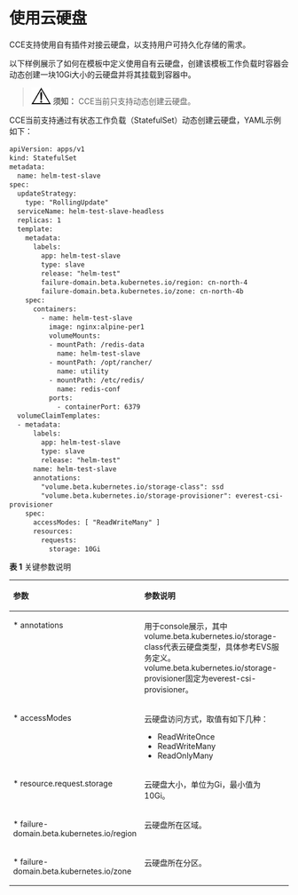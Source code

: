 # 使用云硬盘<a name="cce_01_0147"></a>

CCE支持使用自有插件对接云硬盘，以支持用户可持久化存储的需求。

以下样例展示了如何在模板中定义使用自有云硬盘，创建该模板工作负载时容器会动态创建一块10Gi大小的云硬盘并将其挂载到容器中。

>![](public_sys-resources/icon-notice.gif) **须知：** 
>CCE当前只支持动态创建云硬盘。

CCE当前支持通过有状态工作负载（StatefulSet）动态创建云硬盘，YAML示例如下：

```
apiVersion: apps/v1
kind: StatefulSet
metadata:
  name: helm-test-slave
spec:
  updateStrategy: 
    type: "RollingUpdate"
  serviceName: helm-test-slave-headless
  replicas: 1
  template:
    metadata:
      labels:
        app: helm-test-slave
        type: slave
        release: "helm-test"
        failure-domain.beta.kubernetes.io/region: cn-north-4
        failure-domain.beta.kubernetes.io/zone: cn-north-4b
    spec:
      containers:
        - name: helm-test-slave
          image: nginx:alpine-per1
          volumeMounts:
          - mountPath: /redis-data
            name: helm-test-slave
          - mountPath: /opt/rancher/
            name: utility
          - mountPath: /etc/redis/
            name: redis-conf
          ports:
            - containerPort: 6379
  volumeClaimTemplates:
  - metadata:
      labels:
        app: helm-test-slave
        type: slave
        release: "helm-test"
      name: helm-test-slave
      annotations:
        "volume.beta.kubernetes.io/storage-class": ssd
        "volume.beta.kubernetes.io/storage-provisioner": everest-csi-provisioner
    spec:
      accessModes: [ "ReadWriteMany" ]
      resources:
        requests:
          storage: 10Gi
```

**表 1**  关键参数说明

<a name="tf0d74c96d4d644c28756080d96ae451f"></a>
<table><thead align="left"><tr id="rb19bb2af6a804eb4ae712095c23e8528"><th class="cellrowborder" valign="top" width="34%" id="mcps1.2.3.1.1"><p id="af2270c23e4e0422a9fa4819d6668ce30"><a name="af2270c23e4e0422a9fa4819d6668ce30"></a><a name="af2270c23e4e0422a9fa4819d6668ce30"></a>参数</p>
</th>
<th class="cellrowborder" valign="top" width="66%" id="mcps1.2.3.1.2"><p id="aa79c0bc202524cd8944e255b9764cfa4"><a name="aa79c0bc202524cd8944e255b9764cfa4"></a><a name="aa79c0bc202524cd8944e255b9764cfa4"></a>参数说明</p>
</th>
</tr>
</thead>
<tbody><tr id="r3d6dd4d548f442d1b359beb9c9e2de02"><td class="cellrowborder" valign="top" width="34%" headers="mcps1.2.3.1.1 "><p id="a07b743a5ef3f4ac499454fc2781113a8"><a name="a07b743a5ef3f4ac499454fc2781113a8"></a><a name="a07b743a5ef3f4ac499454fc2781113a8"></a>* annotations</p>
</td>
<td class="cellrowborder" valign="top" width="66%" headers="mcps1.2.3.1.2 "><p id="ac0e438319d1945a5be562776bd3c1c66"><a name="ac0e438319d1945a5be562776bd3c1c66"></a><a name="ac0e438319d1945a5be562776bd3c1c66"></a>用于console展示，其中volume.beta.kubernetes.io/storage-class代表云硬盘类型，具体参考EVS服务定义。volume.beta.kubernetes.io/storage-provisioner固定为<span id="text19564154332814"><a name="text19564154332814"></a><a name="text19564154332814"></a>everest-csi-provisioner</span>。</p>
</td>
</tr>
<tr id="row14819163414"><td class="cellrowborder" valign="top" width="34%" headers="mcps1.2.3.1.1 "><p id="p6498193415"><a name="p6498193415"></a><a name="p6498193415"></a>* accessModes</p>
</td>
<td class="cellrowborder" valign="top" width="66%" headers="mcps1.2.3.1.2 "><p id="p49371143412"><a name="p49371143412"></a><a name="p49371143412"></a>云硬盘访问方式，取值有如下几种：</p>
<a name="u7f4d37685d384ee683e4ee77d7361d86"></a><a name="u7f4d37685d384ee683e4ee77d7361d86"></a><ul id="u7f4d37685d384ee683e4ee77d7361d86"><li>ReadWriteOnce</li><li>ReadWriteMany</li><li>ReadOnlyMany</li></ul>
</td>
</tr>
<tr id="rb135310abbeb43688de992c1ef4eae22"><td class="cellrowborder" valign="top" width="34%" headers="mcps1.2.3.1.1 "><p id="ae0e236ce839e4e749650c9df9855fed5"><a name="ae0e236ce839e4e749650c9df9855fed5"></a><a name="ae0e236ce839e4e749650c9df9855fed5"></a>* resource.request.storage</p>
</td>
<td class="cellrowborder" valign="top" width="66%" headers="mcps1.2.3.1.2 "><p id="ab88fcdbd4a6a40a08d0c625ffefc9410"><a name="ab88fcdbd4a6a40a08d0c625ffefc9410"></a><a name="ab88fcdbd4a6a40a08d0c625ffefc9410"></a>云硬盘大小，单位为Gi，最小值为10Gi。</p>
</td>
</tr>
<tr id="row1537016132912"><td class="cellrowborder" valign="top" width="34%" headers="mcps1.2.3.1.1 "><p id="p1353891602913"><a name="p1353891602913"></a><a name="p1353891602913"></a>* failure-domain.beta.kubernetes.io/region</p>
</td>
<td class="cellrowborder" valign="top" width="66%" headers="mcps1.2.3.1.2 "><p id="p10538181662913"><a name="p10538181662913"></a><a name="p10538181662913"></a>云硬盘所在区域。</p>
</td>
</tr>
<tr id="row229820317299"><td class="cellrowborder" valign="top" width="34%" headers="mcps1.2.3.1.1 "><p id="p1929823117296"><a name="p1929823117296"></a><a name="p1929823117296"></a>* failure-domain.beta.kubernetes.io/zone</p>
</td>
<td class="cellrowborder" valign="top" width="66%" headers="mcps1.2.3.1.2 "><p id="p3298123113295"><a name="p3298123113295"></a><a name="p3298123113295"></a>云硬盘所在分区。</p>
</td>
</tr>
</tbody>
</table>

